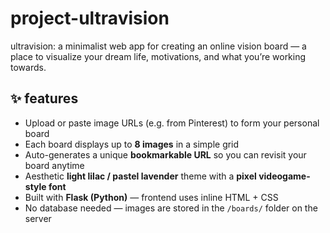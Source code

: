 # project-ultravision
ultravision: a minimalist web app for creating an online vision board — a place to visualize your dream life, motivations, and what you’re working towards.

## ✨ features

- Upload or paste image URLs (e.g. from Pinterest) to form your personal board
- Each board displays up to **8 images** in a simple grid
- Auto-generates a unique **bookmarkable URL** so you can revisit your board anytime
- Aesthetic **light lilac / pastel lavender** theme with a **pixel videogame-style font**
- Built with **Flask (Python)** — frontend uses inline HTML + CSS
- No database needed — images are stored in the `/boards/` folder on the server

